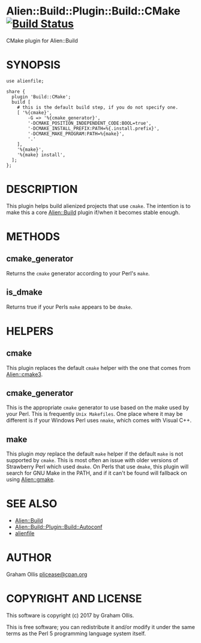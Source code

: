 # Alien::Build::Plugin::Build::CMake [![Build Status](https://secure.travis-ci.org/plicease/Alien-Build-Plugin-Build-CMake.png)](http://travis-ci.org/plicease/Alien-Build-Plugin-Build-CMake)

CMake plugin for Alien::Build

# SYNOPSIS

    use alienfile;
    
    share {
      plugin 'Build::CMake';
      build [
        # this is the default build step, if you do not specify one.
        [ '%{cmake}', 
            -G => '%{cmake_generator}', 
            '-DCMAKE_POSITION_INDEPENDENT_CODE:BOOL=true', 
            '-DCMAKE_INSTALL_PREFIX:PATH=%{.install.prefix}', 
            '-DCMAKE_MAKE_PROGRAM:PATH=%{make}', 
            '.'
        ],
        '%{make}',
        '%{make} install',
      ];
    };

# DESCRIPTION

This plugin helps build alienized projects that use `cmake`.
The intention is to make this a core [Alien::Build](https://metacpan.org/pod/Alien::Build) plugin if/when
it becomes stable enough.

# METHODS

## cmake\_generator

Returns the `cmake` generator according to your Perl's `make`.

## is\_dmake

Returns true if your Perls `make` appears to be `dmake`.

# HELPERS

## cmake

This plugin replaces the default `cmake` helper with the one that comes from [Alien::cmake3](https://metacpan.org/pod/Alien::cmake3).

## cmake\_generator

This is the appropriate `cmake` generator to use based on the make used by your Perl.  This is
frequently `Unix Makefiles`.  One place where it may be different is if your Windows Perl uses
`nmake`, which comes with Visual C++.

## make

This plugin _may_ replace the default `make` helper if the default `make` is not supported by
`cmake`.  This is most often an issue with older versions of Strawberry Perl which used `dmake`.
On Perls that use `dmake`, this plugin will search for GNU Make in the PATH, and if it can't be
found will fallback on using [Alien::gmake](https://metacpan.org/pod/Alien::gmake).

# SEE ALSO

- [Alien::Build](https://metacpan.org/pod/Alien::Build)
- [Alien::Build::Plugin::Build::Autoconf](https://metacpan.org/pod/Alien::Build::Plugin::Build::Autoconf)
- [alienfile](https://metacpan.org/pod/alienfile)

# AUTHOR

Graham Ollis <plicease@cpan.org>

# COPYRIGHT AND LICENSE

This software is copyright (c) 2017 by Graham Ollis.

This is free software; you can redistribute it and/or modify it under
the same terms as the Perl 5 programming language system itself.
